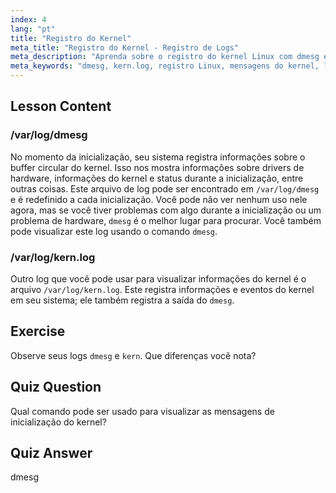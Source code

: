 ```yaml
---
index: 4
lang: "pt"
title: "Registro do Kernel"
meta_title: "Registro do Kernel - Registro de Logs"
meta_description: "Aprenda sobre o registro do kernel Linux com dmesg e kern.log. Entenda as mensagens de inicialização e problemas de hardware. Explore os logs do kernel para insights do sistema."
meta_keywords: "dmesg, kern.log, registro Linux, mensagens do kernel, log de inicialização, tutorial Linux, guia para iniciantes"
---
```


## Lesson Content

### /var/log/dmesg

No momento da inicialização, seu sistema registra informações sobre o buffer circular do kernel. Isso nos mostra informações sobre drivers de hardware, informações do kernel e status durante a inicialização, entre outras coisas. Este arquivo de log pode ser encontrado em `/var/log/dmesg` e é redefinido a cada inicialização. Você pode não ver nenhum uso nele agora, mas se você tiver problemas com algo durante a inicialização ou um problema de hardware, `dmesg` é o melhor lugar para procurar. Você também pode visualizar este log usando o comando `dmesg`.

### /var/log/kern.log

Outro log que você pode usar para visualizar informações do kernel é o arquivo `/var/log/kern.log`. Este registra informações e eventos do kernel em seu sistema; ele também registra a saída do `dmesg`.

## Exercise

Observe seus logs `dmesg` e `kern`. Que diferenças você nota?

## Quiz Question

Qual comando pode ser usado para visualizar as mensagens de inicialização do kernel?

## Quiz Answer

dmesg
